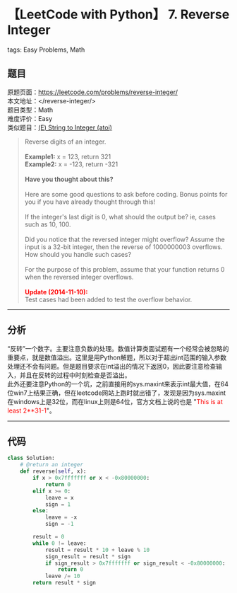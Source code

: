 # 【LeetCode with Python】 7. Reverse Integer
tags: Easy Problems, Math

## 题目
原题页面：<https://leetcode.com/problems/reverse-integer/><br/>
本文地址：<<leetcode-with-python-domain>/reverse-integer/><br/>
题目类型：Math<br/>
难度评价：Easy<br/>
类似题目：[(E) String to Integer (atoi)](/string-to-integer-atoi/)<br/>

> Reverse digits of an integer.<br/>
><br/>
> **Example1:** x =  123, return  321<br/>
> **Example2:** x = -123, return -321<br/>
><br/>
> **Have you thought about this?**<br/>
><br/>
> Here are some good questions to ask before coding. Bonus points for you if you have already thought through this!<br/>
><br/>
> If the integer's last digit is 0, what should the output be? ie, cases such as 10, 100.<br/>
><br/>
> Did you notice that the reversed integer might overflow? Assume the input is a 32-bit integer, then the reverse of 1000000003 overflows. How should you handle such cases?<br/>
><br/>
> For the purpose of this problem, assume that your function returns 0 when the reversed integer overflows.<br/>
><br/>
> **<font color="red">Update (2014-11-10):</font>**<br/>
> Test cases had been added to test the overflow behavior.<br/>

<!-- more -->

---
## 分析
“反转”一个数字。主要注意负数的处理。数值计算类面试题有一个经常会被忽略的重要点，就是数值溢出。这里是用Python解题，所以对于超出int范围的输入参数处理还不会有问题。但是题目要求在int溢出的情况下返回0，因此要注意检查输入，并且在反转的过程中时刻检查是否溢出。<br/>
此外还要注意Python的一个坑，之前直接用的sys.maxint来表示int最大值，在64位win7上结果正确，但在leetcode网站上跑时就出错了，发现是因为sys.maxint在windows上是32位，而在linux上则是64位，官方文档上说的也是 "<span style="color: red">This is at least 2**31-1</span>"。<br/>

---
## 代码
``` python
class Solution:
    # @return an integer
    def reverse(self, x):
        if x > 0x7fffffff or x < -0x80000000:
            return 0
        elif x >= 0:
            leave = x
            sign = 1
        else:
            leave = -x
            sign = -1

        result = 0
        while 0 != leave:
            result = result * 10 + leave % 10
            sign_result = result * sign
            if sign_result > 0x7fffffff or sign_result < -0x80000000:
                return 0
            leave /= 10
        return result * sign
```

